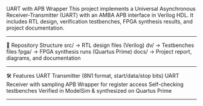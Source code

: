 UART with APB Wrapper
This project implements a Universal Asynchronous Receiver-Transmitter (UART) with an AMBA APB interface in Verilog HDL.
It includes RTL design, verification testbenches, FPGA synthesis results, and project documentation.

---

📂 Repository Structure
src/  → RTL design files (Verilog)
dv/   → Testbenches files 
fpga/ → FPGA synthesis runs (Quartus Prime)
docs/ → Project report, diagrams, and documentation

---

🛠️ Features
UART Transmitter (8N1 format, start/data/stop bits)
UART Receiver with sampling
APB Wrapper for register access
Self-checking testbenches
Verified in ModelSim & synthesized on Quartus Prime

---



